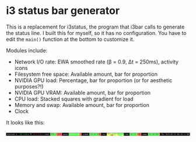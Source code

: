 # i3 status bar generator

This is a replacement for i3status, the program that i3bar calls to generate the status line. I built this for myself, so it has no configuration. You have to edit the `main()` function at the bottom to customize it.

Modules include:
- Network I/O rate: EWA smoothed rate (β = 0.9, Δt = 250ms), activity icons
- Filesystem free space: Available amount, bar for proportion
- NVIDIA GPU load: Percentage, bar for proportion (or for aesthetic purposes?!)
- NVIDIA GPU VRAM: Available amount, bar for proportion
- CPU load: Stacked squares with gradient for load
- Memory and swap: Available amount, bar for proportion
- Clock

It looks like this:

![It's my statusbar.](./screenshot.png)
